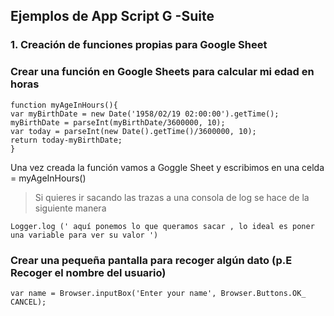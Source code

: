 ## Ejemplos de App Script G -Suite

### 1. Creación de funciones propias para Google Sheet 

### Crear una función en Google Sheets para calcular mi edad en horas

```
function myAgeInHours(){
var myBirthDate = new Date('1958/02/19 02:00:00').getTime();
myBirthDate = parseInt(myBirthDate/3600000, 10);
var today = parseInt(new Date().getTime()/3600000, 10);
return today-myBirthDate;
}
```

Una vez creada la función vamos a Goggle Sheet y escribimos en una celda = myAgeInHours()

> Si quieres ir sacando las trazas a una consola de log se hace de la siguiente manera

```
Logger.log (' aquí ponemos lo que queramos sacar , lo ideal es poner una variable para ver su valor ')
```

### Crear una pequeña pantalla para recoger algún dato (p.E Recoger el nombre del usuario)

```
var name = Browser.inputBox('Enter your name', Browser.Buttons.OK_
CANCEL);

```

